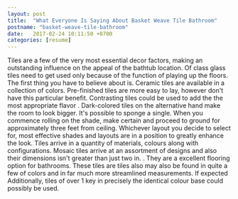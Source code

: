```yaml
---
layout: post
title:  "What Everyone Is Saying About Basket Weave Tile Bathroom"
postname: "basket-weave-tile-bathroom"
date:   2017-02-24 10:11:50 +0700
categories: [resume]
---
```

Tiles are a few of the very most essential decor factors, making an outstanding influence on the appeal of the bathtub location. Of class glass tiles need to get used only because of the function of playing up the floors. The first thing you have to believe about is. Ceramic tiles are available in a collection of colors. Pre-finished tiles are more easy to lay, however don't have this particular benefit. Contrasting tiles could be used to add the the most appropriate flavor . Dark-colored tiles on the alternative hand make the room to look bigger. It's possible to sponge a single. When you commence rolling on the shade, make certain and proceed to ground for approximately three feet from ceiling. Whichever layout you decide to select for, most effective shades and layouts are in a position to greatly enhance the look. Tiles arrive in a quantity of materials, colours along with configurations. Mosaic tiles arrive at an assortment of designs and also their dimensions isn't greater than just two in. . They are a excellent flooring option for bathrooms. These tiles are tiles also may also be found in quite a few of colors and in far much more streamlined measurements. If expected Additionally, tiles of over 1 key in precisely the identical colour base could possibly be used.
